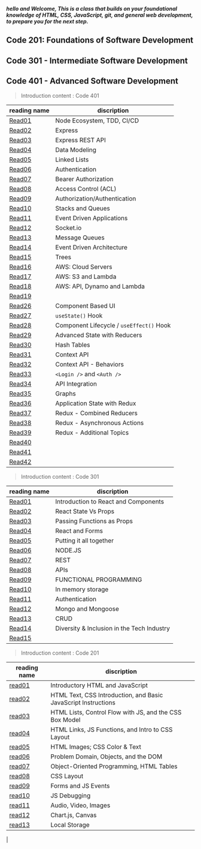 ***hello and  Welcome,  This is a class that builds on your foundational knowledge of HTML, CSS, JavaScript, git, and general web development, to prepare you for the next step.***

## Code 201: Foundations of Software Development

## Code 301 - Intermediate Software Development

## Code 401 - Advanced Software Development



> Introduction content : Code 401

| reading name                                                   | discription                                                    |
| -------------------------------------------------------------- | -------------------------------------------------------------- |
| [Read01](https://abu-nofal.github.io/Reading-notes-/Reading-note-401/Read01) |    Node Ecosystem, TDD, CI/CD                       |
| [Read02](https://abu-nofal.github.io/Reading-notes-/Reading-note-401/Read02) | Express |
| [Read03](https://abu-nofal.github.io/Reading-notes-/Reading-note-401/Read03) | Express REST API     |
| [Read04](https://abu-nofal.github.io/Reading-notes-/Reading-note-401/Read04) |    Data Modeling           |
| [Read05](https://abu-nofal.github.io/Reading-notes-/Reading-note-401/Read05)  |   Linked Lists                               |
| [Read06](https://abu-nofal.github.io/Reading-notes-/Reading-note-401/Read06) |        Authentication                   |
| [Read07](https://abu-nofal.github.io/Reading-notes-/Reading-note-401/Read07) |       Bearer Authorization                |
| [Read08](https://abu-nofal.github.io/Reading-notes-/Reading-note-401/Read08) |Access Control (ACL)
| [Read09](https://abu-nofal.github.io/Reading-notes-/Reading-note-401/Read09) |Authorization/Authentication
| [Read10](https://abu-nofal.github.io/Reading-notes-/Reading-note-401/Read10) |Stacks and Queues
| [Read11](https://abu-nofal.github.io/Reading-notes-/Reading-note-401/Read11) |Event Driven Applications
| [Read12](https://abu-nofal.github.io/Reading-notes-/Reading-note-401/Read12) | Socket.io
| [Read13](https://abu-nofal.github.io/Reading-notes-/Reading-note-401/Read13) |Message Queues
| [Read14](https://abu-nofal.github.io/Reading-notes-/Reading-note-401/Read14) |Event Driven Architecture
| [Read15](https://abu-nofal.github.io/Reading-notes-/Reading-note-401/Read15) |Trees
| [Read16](https://abu-nofal.github.io/Reading-notes-/Reading-note-401/Read16) |AWS: Cloud Servers
| [Read17](https://abu-nofal.github.io/Reading-notes-/Reading-note-401/Read17) |AWS: S3 and Lambda
| [Read18](https://abu-nofal.github.io/Reading-notes-/Reading-note-401/Read18) |AWS: API, Dynamo and Lambda
| [Read19](https://abu-nofal.github.io/Reading-notes-/Reading-note-401/Read19) |
| [Read26](https://abu-nofal.github.io/Reading-notes-/Reading-note-401/Read26) |Component Based UI
| [Read27](https://abu-nofal.github.io/Reading-notes-/Reading-note-401/Read27) |`useState()` Hook
| [Read28](https://abu-nofal.github.io/Reading-notes-/Reading-note-401/Read28) |Component Lifecycle / `useEffect()` Hook
| [Read29](https://abu-nofal.github.io/Reading-notes-/Reading-note-401/Read29) |Advanced State with Reducers
| [Read30](https://abu-nofal.github.io/Reading-notes-/Reading-note-401/Read30) |Hash Tables
| [Read31](https://abu-nofal.github.io/Reading-notes-/Reading-note-401/Read31) |Context API
| [Read32](https://abu-nofal.github.io/Reading-notes-/Reading-note-401/Read32) |Context API - Behaviors
| [Read33](https://abu-nofal.github.io/Reading-notes-/Reading-note-401/Read33) |`<Login />` and `<Auth />`
| [Read34](https://abu-nofal.github.io/Reading-notes-/Reading-note-401/Read34) |API Integration
| [Read35](https://abu-nofal.github.io/Reading-notes-/Reading-note-401/Read35) |Graphs
| [Read36](https://abu-nofal.github.io/Reading-notes-/Reading-note-401/Read36) |Application State with Redux
| [Read37](https://abu-nofal.github.io/Reading-notes-/Reading-note-401/Read37) |Redux - Combined Reducers
| [Read38](https://abu-nofal.github.io/Reading-notes-/Reading-note-401/Read38) |Redux - Asynchronous Actions
| [Read39](https://abu-nofal.github.io/Reading-notes-/Reading-note-401/Read39) |Redux - Additional Topics
| [Read40](https://abu-nofal.github.io/Reading-notes-/Reading-note-401/Read40) |
| [Read41](https://abu-nofal.github.io/Reading-notes-/Reading-note-401/Read41) |
| [Read42](https://abu-nofal.github.io/Reading-notes-/Reading-note-401/Read42) |

> Introduction content : Code 301

| reading name                                                   | discription                                                    |
| -------------------------------------------------------------- | -------------------------------------------------------------- |
| [Read01](https://abu-nofal.github.io/Reading-notes-/Reading-note-301/Read01) |  Introduction to React and Components                            |
| [Read02](https://abu-nofal.github.io/Reading-notes-/Reading-note-301/Read02) | React State Vs Props |
| [Read03](https://abu-nofal.github.io/Reading-notes-/Reading-note-301/Read03) |  Passing Functions as Props      |
| [Read04](https://abu-nofal.github.io/Reading-notes-/Reading-note-301/Read04) |  React and Forms             |
| [Read05](https://abu-nofal.github.io/Reading-notes-/Reading-note-301/Read05)  |Putting it all together                                    |
| [Read06](https://abu-nofal.github.io/Reading-notes-/Reading-note-301/Read06) | NODE.JS                          |
| [Read07](https://abu-nofal.github.io/Reading-notes-/Reading-note-301/Read07) |REST                        |
| [Read08](https://abu-nofal.github.io/Reading-notes-/Reading-note-301/Read08) |APIs
| [Read09](https://abu-nofal.github.io/Reading-notes-/Reading-note-301/Read09) |FUNCTIONAL PROGRAMMING
| [Read10](https://abu-nofal.github.io/Reading-notes-/Reading-note-301/Read10) |In memory storage
| [Read11](https://abu-nofal.github.io/Reading-notes-/Reading-note-301/Read11) |Authentication
| [Read12](https://abu-nofal.github.io/Reading-notes-/Reading-note-301/Read12) |Mongo and Mongoose
| [Read13](https://abu-nofal.github.io/Reading-notes-/Reading-note-301/Read13) |CRUD
| [Read14](https://abu-nofal.github.io/Reading-notes-/Reading-note-301/Read14) |Diversity & Inclusion in the Tech Industry
| [Read15]() |

> Introduction content : Code 201

| reading name                                                   | discription                                                    |
| -------------------------------------------------------------- | -------------------------------------------------------------- |
| [read01](https://abu-nofal.github.io/Reading-notes-201/Reading-note-201/read01) | Introductory HTML and JavaScript                               |
| [read02](https://abu-nofal.github.io/Reading-notes-201/Reading-note-201/read02) | HTML Text, CSS Introduction, and Basic JavaScript Instructions |
| [read03](https://abu-nofal.github.io/Reading-notes-201/Reading-note-201/read03) | HTML Lists, Control Flow with JS, and the CSS Box Model        |
| [read04](https://abu-nofal.github.io/Reading-notes-201/Reading-note-201/read04) | HTML Links, JS Functions, and Intro to CSS Layout              |
| [read05](https://abu-nofal.github.io/Reading-notes-201/Reading-note-201/read05) | HTML Images; CSS Color & Text                                  |
| [read06](https://abu-nofal.github.io/Reading-notes-201/Reading-note-201/read06) | Problem Domain, Objects, and the DOM                           |
| [read07](https://abu-nofal.github.io/Reading-notes-201/Reading-note-201/read07) | Object-Oriented Programming, HTML Tables                       |
| [read08](https://abu-nofal.github.io/Reading-notes-201/Reading-note-201/read08) |CSS Layout
| [read09](https://abu-nofal.github.io/Reading-notes-201/Reading-note-201/read09)    |Forms and JS Events
| [read10](https://abu-nofal.github.io/Reading-notes-201/Reading-note-201/read10)    |JS Debugging
| [read11](https://abu-nofal.github.io/Reading-notes-201/Reading-note-201/read11)    |Audio, Video, Images
| [read12](https://abu-nofal.github.io/Reading-notes-201/Reading-note-201/read12)    |Chart.js, Canvas
| [read13](https://abu-nofal.github.io/Reading-notes-201/Reading-note-201/read13)    |Local Storage
|
